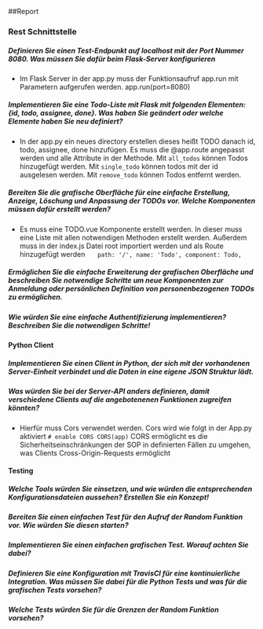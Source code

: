 ##Report
### Rest Schnittstelle
##### Definieren Sie einen Test-Endpunkt auf localhost mit der Port Nummer 8080. Was müssen Sie dafür beim Flask-Server konfigurieren
- Im Flask Server in der app.py muss der Funktionsaufruf app.run mit Parametern aufgerufen werden. app.run(port=8080)

##### Implementieren Sie eine Todo-Liste mit Flask mit folgenden Elementen: {id, todo, assignee, done}. Was haben Sie geändert oder welche Elemente haben Sie neu definiert?
- In der app.py ein neues directory erstellen dieses heißt TODO danach id, todo, assignee, done hinzufügen. 
Es muss die @app.route angepasst werden und alle Attribute in der Methode.
Mit ``all_todos`` können Todos hinzugefügt werden. Mit ``single_todo`` können todos mit der id ausgelesen werden. Mit ``remove_todo`` können Todos entfernt werden.

##### Bereiten Sie die grafische Oberfläche für eine einfache Erstellung, Anzeige, Löschung und Anpassung der TODOs vor. Welche Komponenten müssen dafür erstellt werden?
- Es muss eine TODO.vue Komponente erstellt werden. In dieser muss eine Liste mit allen notwendigen Methoden erstellt werden.
Außerdem muss in der index.js Datei root importiert werden und als Route hinzugefügt werden 
``    path: '/',
      name: 'Todo',
      component: Todo,
      ``

##### Ermöglichen Sie die einfache Erweiterung der grafischen Oberfläche und beschreiben Sie notwendige Schritte um neue Komponenten zur Anmeldung oder persönlichen Definition von personenbezogenen TODOs zu ermöglichen.

##### Wie würden Sie eine einfache Authentifizierung implementieren? Beschreiben Sie die notwendigen Schritte!

#### Python Client

##### Implementieren Sie einen Client in Python, der sich mit der vorhandenen Server-Einheit verbindet und die Daten in eine eigene JSON Struktur lädt.


##### Was würden Sie bei der Server-API anders definieren, damit verschiedene Clients auf die angebotenenen Funktionen zugreifen könnten?
- Hierfür muss Cors verwendet werden. Cors wird wie folgt in der App.py aktiviert ``# enable CORS CORS(app)`` 
CORS ermöglicht es die Sicherheitseinschränkungen der SOP in definierten Fällen zu umgehen, was Clients Cross-Origin-Requests ermöglicht

#### Testing

##### Welche Tools würden Sie einsetzen, und wie würden die entsprechenden Konfigurationsdateien aussehen? Erstellen Sie ein Konzept!

##### Bereiten Sie einen einfachen Test für den Aufruf der Random Funktion vor. Wie würden Sie diesen starten?

##### Implementieren Sie einen einfachen grafischen Test. Worauf achten Sie dabei?

##### Definieren Sie eine Konfiguration mit TravisCI für eine kontinuierliche Integration. Was müssen Sie dabei für die Python Tests und was für die grafischen Tests vorsehen?

##### Welche Tests würden Sie für die Grenzen der Random Funktion vorsehen?

